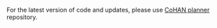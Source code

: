 For the latest version of code and updates, please use [CoHAN planner](https://github.com/sphanit/CoHAN_Planner) repository.
